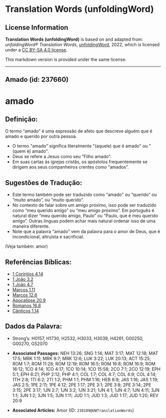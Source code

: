 # Translation Words (unfoldingWord)

## License Information

**Translation Words (unfoldingWord)** is based on and adapted from: _unfoldingWord® Translation Words_, [unfoldingWord](https://unfoldingword.org/utw), 2022, which is licensed under a [CC BY-SA 4.0 license](https://creativecommons.org/licenses/by-sa/4.0/legalcode.en).

This markdown version is provided under the same license.



--------------------------------

## Amado (id: 237660)

amado
=====

Definição:
----------

O termo “amado” é uma expressão de afeto que descreve alguém que é amado e querido por outra pessoa.

* O termo "amado" significa literalmente "(aquele) que é amado" ou "(quem é) amado".
* Deus se refere a Jesus como seu “Filho amado”.
* Em suas cartas às igrejas cristãs, os apóstolos frequentemente se dirigem aos seus companheiros crentes como “amados”.

Sugestões de Tradução:
----------------------

* Este termo também pode ser traduzido como “amado” ou “querido” ou “muito amado”, ou “muito querido”.
* No contexto de falar sobre um amigo próximo, isso pode ser traduzido como “meu querido amigo” ou “meu amigo próximo”. Em português é natural dizer “meu querido amigo, Paulo” ou “Paulo, que é meu querido amigo”. Outras línguas podem achar mais natural ordenar isso de uma maneira diferente.
* Note que a palavra “amado” vem da palavra para o amor de Deus, que é incondicional, altruísta e sacrificial.

(Veja também: amor)

Referências Bíblicas:
---------------------

* [1 Coríntios 4\.14](https://ref.ly/1Cor4:14)
* [1 João 3\.2](https://ref.ly/1John3:2)
* [1 João 4\.7](https://ref.ly/1John4:7)
* [Marcos 1\.11](https://ref.ly/Mark1:11)
* [Marcos 12\.6](https://ref.ly/Mark12:6)
* [Apocalipse 20\.9](https://ref.ly/Rev20:9)
* [Romanos 16\.8](https://ref.ly/Rom16:8)
* [Cânticos 1\.14](https://ref.ly/Song1:14)

Dados da Palavra:
-----------------

* Strong’s: H0157, H1730, H2532, H3033, H3039, H4261, G00250, G00270, G52070

* **Associated Passages:** NEH 13:26; SNG 1:14; MAT 3:17; MAT 12:18; MAT 17:5; MRK 1:11; MRK 9:7; MRK 12:6; LUK 3:22; LUK 20:13; ACT 15:25; ROM 1:7; ROM 11:28; ROM 12:19; ROM 16:5; ROM 16:8; ROM 16:9; ROM 16:12; 1CO 4:14; 1CO 4:17; 1CO 10:14; 1CO 15:58; 2CO 7:1; 2CO 12:19; EPH 5:1; EPH 6:21; PHP 2:12; PHP 4:1; COL 1:7; COL 4:7; COL 4:9; COL 4:14; 1TH 2:8; 1TI 6:2; 2TI 1:2; PHM 1:1; PHM 1:16; HEB 6:9; JAS 1:16; JAS 1:19; JAS 2:5; 1PE 2:11; 1PE 4:12; 2PE 1:17; 2PE 3:1; 2PE 3:8; 2PE 3:14; 2PE 3:15; 2PE 3:17; 1JN 2:7; 1JN 3:2; 1JN 3:21; 1JN 4:1; 1JN 4:7; 1JN 4:11; 3JN 1:1; 3JN 1:2; 3JN 1:5; 3JN 1:11; JUD 1:1; JUD 1:3; JUD 1:17; JUD 1:20; REV 20:9
* **Associated Articles:** Amor (ID: `238109@UWTranslationWords`)


